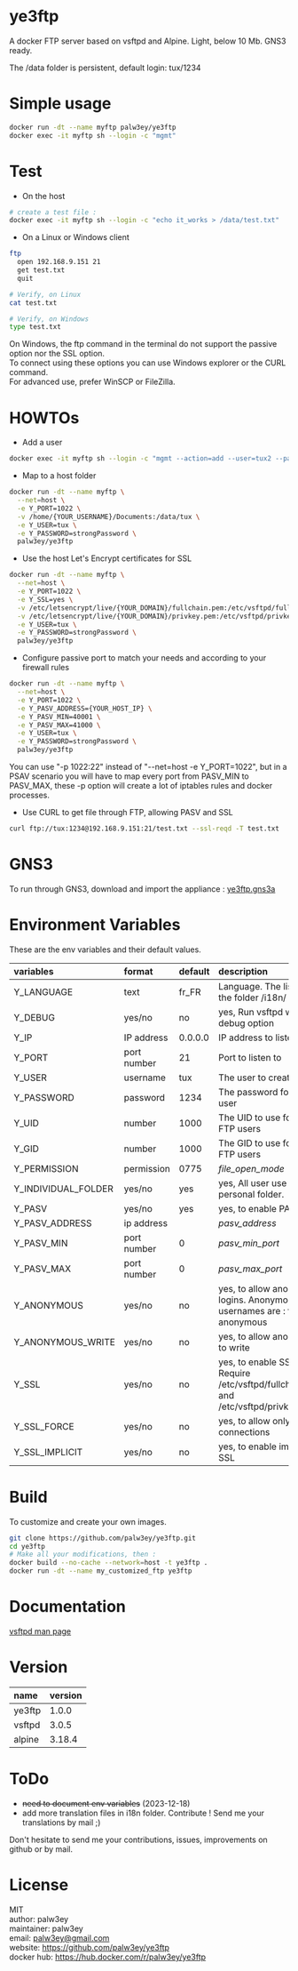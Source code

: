 # ye3ftp

A docker FTP server based on vsftpd and Alpine. Light, below 10 Mb. GNS3 ready.

The /data folder is persistent, default login: tux/1234

# Simple usage

```bash
docker run -dt --name myftp palw3ey/ye3ftp
docker exec -it myftp sh --login -c "mgmt"
```

# Test

-	On the host

```bash
# create a test file :
docker exec -it myftp sh --login -c "echo it_works > /data/test.txt"
```

-   On a Linux or Windows client  

```bash
ftp
  open 192.168.9.151 21
  get test.txt
  quit

# Verify, on Linux
cat test.txt

# Verify, on Windows
type test.txt
```

On Windows, the ftp command in the terminal do not support the passive option nor the SSL option.  
To connect using these options you can use Windows explorer or the CURL command.  
For advanced use, prefer WinSCP or FileZilla.

# HOWTOs

- Add a user
```bash
docker exec -it myftp sh --login -c "mgmt --action=add --user=tux2 --password=1234"
```

- Map to a host folder
```bash
docker run -dt --name myftp \
  --net=host \
  -e Y_PORT=1022 \
  -v /home/{YOUR_USERNAME}/Documents:/data/tux \
  -e Y_USER=tux \
  -e Y_PASSWORD=strongPassword \
  palw3ey/ye3ftp
```

- Use the host Let's Encrypt certificates for SSL
```bash
docker run -dt --name myftp \
  --net=host \
  -e Y_PORT=1022 \
  -e Y_SSL=yes \
  -v /etc/letsencrypt/live/{YOUR_DOMAIN}/fullchain.pem:/etc/vsftpd/fullchain.pem \
  -v /etc/letsencrypt/live/{YOUR_DOMAIN}/privkey.pem:/etc/vsftpd/privkey.pem \
  -e Y_USER=tux \
  -e Y_PASSWORD=strongPassword \
  palw3ey/ye3ftp
```

- Configure passive port to match your needs and according to your firewall rules
```bash
docker run -dt --name myftp \
  --net=host \
  -e Y_PORT=1022 \
  -e Y_PASV_ADDRESS={YOUR_HOST_IP} \
  -e Y_PASV_MIN=40001 \
  -e Y_PASV_MAX=41000 \
  -e Y_USER=tux \
  -e Y_PASSWORD=strongPassword \
  palw3ey/ye3ftp
```
You can use "-p 1022:22" instead of "--net=host -e Y_PORT=1022", but in a PSAV scenario you will have to map every port from PASV_MIN to PASV_MAX, these -p option will create a lot of iptables rules and docker processes.

- Use CURL to get file through FTP, allowing PASV and SSL
```bash
curl ftp://tux:1234@192.168.9.151:21/test.txt --ssl-reqd -T test.txt
```

# GNS3

To run through GNS3, download and import the appliance : [ye3ftp.gns3a](https://raw.githubusercontent.com/palw3ey/ye3ftp/master/ye3ftp.gns3a)

# Environment Variables

These are the env variables and their default values.  

| variables | format | default | description |
| :- |:- |:- |:- |
|Y_LANGUAGE | text | fr_FR | Language. The list is in the folder /i18n/ |
|Y_DEBUG | yes/no | no | yes, Run vsftpd with debug option |
|Y_IP | IP address | 0.0.0.0 | IP address to listen to |
|Y_PORT | port number | 21 | Port to listen to |
|Y_USER | username | tux | The user to create |
|Y_PASSWORD | password | 1234 | The password for the user |
|Y_UID | number | 1000 | The UID to use for all FTP users |
|Y_GID | number | 1000 | The GID to use for all FTP users |
|Y_PERMISSION | permission | 0775 | *file_open_mode* |
|Y_INDIVIDUAL_FOLDER | yes/no | yes | yes, All user use a personal folder. |
|Y_PASV | yes/no | yes | yes, to enable PASV.  |
|Y_PASV_ADDRESS | ip address |  | *pasv_address* |
|Y_PASV_MIN | port number | 0 | *pasv_min_port* |
|Y_PASV_MAX | port number | 0 | *pasv_max_port* |
|Y_ANONYMOUS | yes/no | no | yes, to allow anonymous logins. Anonymous usernames are : ftp and anonymous |
|Y_ANONYMOUS_WRITE | yes/no | no | yes, to allow anonymous to write|
|Y_SSL | yes/no | no | yes, to enable SSL. Require /etc/vsftpd/fullchain.pem and /etc/vsftpd/privkey.pem |
|Y_SSL_FORCE | yes/no | no | yes, to allow only SSL connections | 
|Y_SSL_IMPLICIT | yes/no | no | yes, to enable implicit SSL |

# Build

To customize and create your own images.

```bash
git clone https://github.com/palw3ey/ye3ftp.git
cd ye3ftp
# Make all your modifications, then :
docker build --no-cache --network=host -t ye3ftp .
docker run -dt --name my_customized_ftp ye3ftp
```

# Documentation

[vsftpd man page](https://linux.die.net/man/5/vsftpd.conf)

# Version

| name | version |
| :- |:- |
|ye3ftp | 1.0.0 |
|vsftpd | 3.0.5 |
|alpine | 3.18.4 |

# ToDo

- ~~need to document env variables~~ (2023-12-18)
- add more translation files in i18n folder. Contribute ! Send me your translations by mail ;)

Don't hesitate to send me your contributions, issues, improvements on github or by mail.

# License

MIT  
author: palw3ey  
maintainer: palw3ey  
email: palw3ey@gmail.com  
website: https://github.com/palw3ey/ye3ftp  
docker hub: https://hub.docker.com/r/palw3ey/ye3ftp
